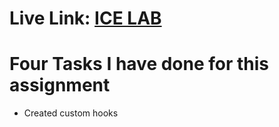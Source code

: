 # Live Link: [ICE LAB]( https://icelab-icecream-shop.netlify.app/)

# Four Tasks I have done for this assignment
* Created custom hooks